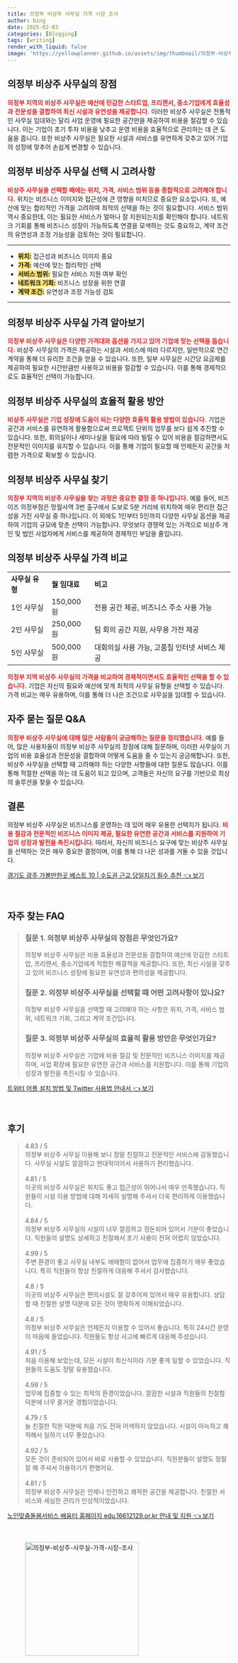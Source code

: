 ```yaml
---
title: 의정부 비상주 사무실 가격 시장 조사
author: bing
date: 2025-02-03
categories: [Blogging]
tags: [writing]
render_with_liquid: false
image: 'https://yellowplanner.github.io/assets/img/thumbnail/의정부-비상주-사무실-가격-시장-조사.webp'
---
```



<h2 id='의정부_비상주_사무실_장점'>의정부 비상주 사무실의 장점</h2>

<p><b><span style="color: #ee2323;">의정부 지역의 비상주 사무실은 예산에 민감한 스타트업, 프리랜서, 중소기업에게 효율성과 전문성을 결합하여 최신 시설과 유연성을 제공합니다.</span></b> 이러한 비상주 사무실은 전통적인 사무실 임대와는 달리 사업 운영에 필요한 공간만을 제공하여 비용을 절감할 수 있습니다. 이는 기업이 초기 투자 비용을 낮추고 운영 비용을 효율적으로 관리하는 데 큰 도움을 줍니다. 또한 비상주 사무실은 필요한 시설과 서비스를 유연하게 갖추고 있어 기업의 성장에 맞추어 손쉽게 변경할 수 있습니다.</p>

<h2 id='의정부_비상주_사무실_선택_시_고려사항'>의정부 비상주 사무실 선택 시 고려사항</h2>

<p><b><span style="color: #ee2323;">비상주 사무실을 선택할 때에는 위치, 가격, 서비스 범위 등을 종합적으로 고려해야 합니다.</span></b> 위치는 비즈니스 이미지와 접근성에 큰 영향을 미치므로 중요한 요소입니다. 또, 예산에 맞는 합리적인 가격을 고려하여 최적의 선택을 하는 것이 필요합니다. 서비스 범위 역시 중요한데, 이는 필요한 서비스가 얼마나 잘 지원되는지를 확인해야 합니다. 네트워크 기회를 통해 비즈니스 성장이 가능하도록 연결을 모색하는 것도 중요하고, 계약 조건의 유연성과 조정 가능성을 검토하는 것이 필요합니다.</p>

<hr />

<ul>
    <li><b><span style="background-color: #ffe066;">위치:</span></b> 접근성과 비즈니스 이미지 중요</li>
    <li><b><span style="background-color: #ffe066;">가격:</span></b> 예산에 맞는 합리적인 선택</li>
    <li><b><span style="background-color: #ffe066;">서비스 범위:</span></b> 필요한 서비스 지원 여부 확인</li>
    <li><b><span style="background-color: #ffe066;">네트워크 기회:</span></b> 비즈니스 성장을 위한 연결</li>
    <li><b><span style="background-color: #ffe066;">계약 조건:</span></b> 유연성과 조정 가능성 검토</li>
</ul>

<hr />

<h2 id='의정부_비상주_사무실_가격_알아보기'>의정부 비상주 사무실 가격 알아보기</h2>

<p><b><span style="color: #ee2323;">의정부 비상주 사무실은 다양한 가격대와 옵션을 가지고 있어 기업에 맞는 선택을 돕습니다.</span></b> 비상주 사무실의 가격은 제공하는 시설과 서비스에 따라 다르지만, 일반적으로 연간 계약을 통해 더 유리한 조건을 얻을 수 있습니다. 또한, 일부 사무실은 시간당 요금제를 제공하여 필요한 시간만큼만 사용하고 비용을 절감할 수 있습니다. 이를 통해 경제적으로도 효율적인 선택이 가능합니다.</p>

<h2 id='의정부_비상주_사무실_효율적_활용_방안'>의정부 비상주 사무실의 효율적 활용 방안</h2>

<p><b><span style="color: #ee2323;">비상주 사무실은 기업 성장에 도움이 되는 다양한 효율적 활용 방법이 있습니다.</span></b> 기업은 공간과 서비스를 유연하게 활용함으로써 프로젝트 단위의 업무를 보다 쉽게 추진할 수 있습니다. 또한, 회의실이나 세미나실을 필요에 따라 빌릴 수 있어 비용을 절감하면서도 전문적인 이미지를 유지할 수 있습니다. 이를 통해 기업이 필요할 때 언제든지 공간을 저렴한 가격으로 확보할 수 있습니다.</p>

<h2 id='의정부_비상주_사무실_찾기'>의정부 비상주 사무실 찾기</h2>

<p><b><span style="color: #ee2323;">의정부 지역의 비상주 사무실을 찾는 과정은 중요한 결정 중 하나입니다.</span></b> 예를 들어, 비즈이즈 의정부점은 망월사역 3번 출구에서 도보로 5분 거리에 위치하여 매우 편리한 접근성을 가진 사무실 중 하나입니다. 이 외에도 1인부터 5인까지 다양한 사무실 옵션을 제공하여 기업의 규모에 맞춘 선택이 가능합니다. 무엇보다 경쟁력 있는 가격으로 비상주 개인 및 법인 사업자에게 서비스를 제공하여 경제적인 부담을 줄입니다.</p>

<h2 id='의정부_비상주_사무실_가격_비교'>의정부 비상주 사무실 가격 비교</h2>

<table>
    <tr>
        <td><b>사무실 유형</b></td>
        <td><b>월 임대료</b></td>
        <td><b>비고</b></td>
    </tr>
    <tr>
        <td>1인 사무실</td>
        <td>150,000원</td>
        <td>전용 공간 제공, 비즈니스 주소 사용 가능</td>
    </tr>
    <tr>
        <td>2인 사무실</td>
        <td>250,000원</td>
        <td>팀 회의 공간 지원, 사무용 가전 제공</td>
    </tr>
    <tr>
        <td>5인 사무실</td>
        <td>500,000원</td>
        <td>대회의실 사용 가능, 고품질 인터넷 서비스 제공</td>
    </tr>
</table>

<p><b><span style="color: #ee2323;">의정부 지역 비상주 사무실의 가격을 비교하여 경제적이면서도 효율적인 선택을 할 수 있습니다.</span></b> 기업은 자신의 필요와 예산에 맞게 최적의 사무실 유형을 선택할 수 있습니다. 가격 비교는 매우 유용하며, 이를 통해 더 나은 조건으로 사무실을 임대할 수 있습니다.</p>

<h2 id='자주_묻는_질문_QNA'>자주 묻는 질문 Q&A</h2>

<p><b><span style="color: #ee2323;">의정부 비상주 사무실에 대해 많은 사람들이 궁금해하는 질문을 정리했습니다.</span></b> 예를 들어, 많은 사용자들이 의정부 비상주 사무실의 장점에 대해 질문하며, 이러한 사무실이 기업의 비용 효율성과 전문성을 결합하여 어떻게 도움을 줄 수 있는지 궁금해합니다. 또한, 비상주 사무실을 선택할 때 고려해야 하는 다양한 사항들에 대한 질문도 많습니다. 이를 통해 적절한 선택을 하는 데 도움이 되고 있으며, 고객들은 자신의 요구를 기반으로 최상의 솔루션을 찾을 수 있습니다.</p>

<h2 id='결론'>결론</h2>

<p>의정부 비상주 사무실은 비즈니스를 운영하는 데 있어 매우 유용한 선택지가 됩니다. <b><span style="color: #ee2323;">비용 절감과 전문적인 비즈니스 이미지 제공, 필요한 유연한 공간과 서비스를 지원하여 기업의 성장과 발전을 촉진시킵니다.</span></b> 따라서, 자신의 비즈니스 요구에 맞는 비상주 사무실을 선택하는 것은 매우 중요한 결정이며, 이를 통해 더 나은 성과를 거둘 수 있을 것입니다.</p>


<p><a class="click-button" title="경기도 광주 가볼만한곳 베스트 10 | 수도권 근교 당일치기 필수 추천" href="https://yellowplanner.github.io/posts/%EA%B2%BD%EA%B8%B0%EB%8F%84-%EA%B4%91%EC%A3%BC-%EA%B0%80%EB%B3%BC%EB%A7%8C%ED%95%9C%EA%B3%B3-%EB%B2%A0%EC%8A%A4%ED%8A%B8-10-%EC%88%98%EB%8F%84%EA%B6%8C-%EA%B7%BC%EA%B5%90-%EB%8B%B9%EC%9D%BC%EC%B9%98%EA%B8%B0-%ED%95%84%EC%88%98-%EC%B6%94%EC%B2%9C/" rel="dofollow">경기도 광주 가볼만한곳 베스트 10 | 수도권 근교 당일치기 필수 추천 👈 보기</a></p><br>
<h2 id='자주_찾는_FAQ'>자주 찾는 FAQ</h2>
<div itemscope="" itemtype="https://schema.org/FAQPage"> 
<blockquote> 
<div itemscope="" itemprop="mainEntity" itemtype="https://schema.org/Question"> 
<h3 itemprop="name">질문 1. 의정부 비상주 사무실의 장점은 무엇인가요?</h3> 
<div itemscope="" itemprop="acceptedAnswer" itemtype="https://schema.org/Answer"> 
<span itemprop="text"> 
<p>의정부 비상주 사무실은 비용 효율성과 전문성을 결합하여 예산에 민감한 스타트업, 프리랜서, 중소기업에게 적합한 해결책을 제공합니다. 또한, 최신 시설을 갖추고 있어 비즈니스 성장에 필요한 유연성과 편의성을 제공합니다.</p> 
</span> 
</div> 
</div> 

<div itemscope="" itemprop="mainEntity" itemtype="https://schema.org/Question"> 
<h3 itemprop="name">질문 2. 의정부 비상주 사무실을 선택할 때 어떤 고려사항이 있나요?</h3> 
<div itemscope="" itemprop="acceptedAnswer" itemtype="https://schema.org/Answer"> 
<span itemprop="text"> 
<p>의정부 비상주 사무실을 선택할 때 고려해야 하는 사항은 위치, 가격, 서비스 범위, 네트워크 기회, 그리고 계약 조건입니다.</p> 
</span> 
</div> 
</div>

<div itemscope="" itemprop="mainEntity" itemtype="https://schema.org/Question"> 
<h3 itemprop="name">질문 3. 의정부 비상주 사무실의 효율적 활용 방안은 무엇인가요?</h3> 
<div itemscope="" itemprop="acceptedAnswer" itemtype="https://schema.org/Answer"> 
<span itemprop="text"> 
<p>의정부 비상주 사무실은 기업에 비용 절감 및 전문적인 비즈니스 이미지를 제공하며, 사업 확장에 필요한 유연한 공간과 서비스를 지원합니다. 이를 통해 기업의 성장과 발전을 촉진시킬 수 있습니다.</p> 
</span> 
</div> 
</div> 
</blockquote> 
</div>
<p><a class="click-button" title="트위터 어플 설치 방법 및 Twitter 사용법 안내서" href="https://yellowplanner.github.io/posts/%ED%8A%B8%EC%9C%84%ED%84%B0-%EC%96%B4%ED%94%8C-%EC%84%A4%EC%B9%98-%EB%B0%A9%EB%B2%95-%EB%B0%8F-Twitter-%EC%82%AC%EC%9A%A9%EB%B2%95-%EC%95%88%EB%82%B4%EC%84%9C/" rel="dofollow">트위터 어플 설치 방법 및 Twitter 사용법 안내서 👈 보기</a></p><br>
<h2 id='후기'>후기</h2>
<div itemscope itemtype="https://schema.org/Product">
  <blockquote>
  <div itemprop="review" itemscope itemtype="https://schema.org/Review">
      <div itemprop="reviewRating" itemscope itemtype="https://schema.org/Rating"> <span itemprop="ratingValue">4.83</span> / <span itemprop="bestRating">5</span> </div>
      <span itemprop="reviewBody">의정부 비상주 사무실 이용해 보니 정말 친절하고 전문적인 서비스에 감동했습니다. 사무실 시설도 깔끔하고 현대적이어서 사용하기 편리했습니다.</span>
  </div>
  <br>
  <div itemprop="review" itemscope itemtype="https://schema.org/Review">
      <div itemprop="reviewRating" itemscope itemtype="https://schema.org/Rating"> <span itemprop="ratingValue">4.81</span> / <span itemprop="bestRating">5</span> </div>
      <span itemprop="reviewBody">이곳의 비상주 사무실은 위치도 좋고 접근성이 뛰어나서 매우 만족했습니다. 직원들이 시설 이용 방법에 대해 자세히 설명해 주셔서 더욱 편리하게 이용했습니다.</span>
  </div>
  <br>
  <div itemprop="review" itemscope itemtype="https://schema.org/Review">
      <div itemprop="reviewRating" itemscope itemtype="https://schema.org/Rating"> <span itemprop="ratingValue">4.84</span> / <span itemprop="bestRating">5</span> </div>
      <span itemprop="reviewBody">의정부 비상주 사무실의 시설이 너무 깔끔하고 정돈되어 있어서 기분이 좋았습니다. 직원들의 설명도 상세하고 친절해서 초기 사용이 전혀 어렵지 않았습니다.</span>
  </div>
  <br>
  <div itemprop="review" itemscope itemtype="https://schema.org/Review">
      <div itemprop="reviewRating" itemscope itemtype="https://schema.org/Rating"> <span itemprop="ratingValue">4.99</span> / <span itemprop="bestRating">5</span> </div>
      <span itemprop="reviewBody">주변 환경이 좋고 사무실 내부도 애매함이 없어서 업무에 집중하기 매우 좋았습니다. 특히 직원들이 항상 친절하게 대응해 주셔서 감사했습니다.</span>
  </div>
  <br>
  <div itemprop="review" itemscope itemtype="https://schema.org/Review">
      <div itemprop="reviewRating" itemscope itemtype="https://schema.org/Rating"> <span itemprop="ratingValue">4.8</span> / <span itemprop="bestRating">5</span> </div>
      <span itemprop="reviewBody">이곳의 비상주 사무실은 편의시설도 잘 갖추어져 있어서 매우 유용합니다. 상담할 때 친절한 설명 덕분에 모든 것이 명확하게 이해되었습니다.</span>
  </div>
  <br>
  <div itemprop="review" itemscope itemtype="https://schema.org/Review">
      <div itemprop="reviewRating" itemscope itemtype="https://schema.org/Rating"> <span itemprop="ratingValue">4.8</span> / <span itemprop="bestRating">5</span> </div>
      <span itemprop="reviewBody">의정부 비상주 사무실은 언제든지 이용할 수 있어서 좋습니다. 특히 24시간 운영이 마음에 들었습니다. 직원들도 항상 사고에 빠르게 대응해 주셨습니다.</span>
  </div>
  <br>
  <div itemprop="review" itemscope itemtype="https://schema.org/Review">
      <div itemprop="reviewRating" itemscope itemtype="https://schema.org/Rating"> <span itemprop="ratingValue">4.91</span> / <span itemprop="bestRating">5</span> </div>
      <span itemprop="reviewBody">처음 이용해 보았는데, 모든 시설이 최신식이라 기분 좋게 일할 수 있었습니다. 직원들의 도움도 정말 유용했습니다.</span>
  </div>
  <br>
  <div itemprop="review" itemscope itemtype="https://schema.org/Review">
      <div itemprop="reviewRating" itemscope itemtype="https://schema.org/Rating"> <span itemprop="ratingValue">4.98</span> / <span itemprop="bestRating">5</span> </div>
      <span itemprop="reviewBody">업무에 집중할 수 있는 최적의 환경이었습니다. 깔끔한 시설과 직원들의 친절함 덕분에 너무 즐거운 경험이었습니다.</span>
  </div>
  <br>
  <div itemprop="review" itemscope itemtype="https://schema.org/Review">
      <div itemprop="reviewRating" itemscope itemtype="https://schema.org/Rating"> <span itemprop="ratingValue">4.79</span> / <span itemprop="bestRating">5</span> </div>
      <span itemprop="reviewBody">늘 친절한 직원 덕분에 처음 가도 전혀 어색하지 않았습니다. 시설이 아늑하고 쾌적해서 일하기 너무 좋았습니다.</span>
  </div>
  <br>
  <div itemprop="review" itemscope itemtype="https://schema.org/Review">
      <div itemprop="reviewRating" itemscope itemtype="https://schema.org/Rating"> <span itemprop="ratingValue">4.92</span> / <span itemprop="bestRating">5</span> </div>
      <span itemprop="reviewBody">모든 것이 준비되어 있어서 바로 사용할 수 있었습니다. 직원분들이 설명도 정말 잘 해 주셔서 이용하기가 편했어요.</span>
  </div>
  <br>
  <div itemprop="review" itemscope itemtype="https://schema.org/Review">
      <div itemprop="reviewRating" itemscope itemtype="Rating"> <span itemprop="ratingValue">4.81</span> / <span itemprop="bestRating">5</span> </div>
      <span itemprop="reviewBody">의정부 비상주 사무실은 언제나 안전하고 쾌적한 공간을 제공합니다. 친절한 서비스와 세심한 관리가 인상적이었습니다.</span>
  </div>
  </blockquote>
</div>
<p><a class="click-button" title="노인맞춤돌봄서비스 배움터 홈페이지 edu.16612129.or.kr 안내 및 지원" href="https://yellowplanner.github.io/posts/%EB%85%B8%EC%9D%B8%EB%A7%9E%EC%B6%A4%EB%8F%8C%EB%B4%84%EC%84%9C%EB%B9%84%EC%8A%A4-%EB%B0%B0%EC%9B%80%ED%84%B0-%ED%99%88%ED%8E%98%EC%9D%B4%EC%A7%80-edu.16612129.or.kr-%EC%95%88%EB%82%B4-%EB%B0%8F-%EC%A7%80%EC%9B%90/" rel="dofollow">노인맞춤돌봄서비스 배움터 홈페이지 edu.16612129.or.kr 안내 및 지원 👈 보기</a></p><br>
<figure class="image"><img src="https://yellowplanner.github.io/assets/img/thumbnail/의정부-비상주-사무실-가격-시장-조사.webp" alt="의정부-비상주-사무실-가격-시장-조사" width="256" height="256"></figure>